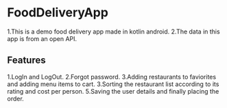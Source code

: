 # FoodDeliveryApp
1.This is a demo food delivery app made in kotlin android.
2.The data in this app is from an open API.

## Features
1.LogIn and LogOut.
2.Forgot password.
3.Adding restaurants to faviorites and adding menu items to cart.
3.Sorting the restaurant list according to its rating and cost per person.
5.Saving the user details and finally placing the order.






